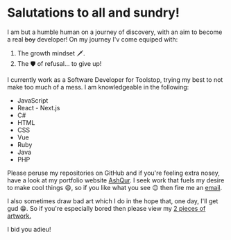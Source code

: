 # Salutations to all and sundry!

I am but a humble human on a journey of discovery, with an aim to become a real ~~boy~~ developer! On my journey I'v come equiped with:
1. The growth mindset 🗡.
1. The 🛡 of refusal... to give up!

I currently work as a Software Developer for Toolstop, trying my best to not make too much of a mess. I am knowledgeable in the following:
* JavaScript
* React - Next.js
* C#
* HTML
* CSS
* Vue
* Ruby
* Java
* PHP


Please peruse my repositories on GitHub and if you're feeling extra nosey, have a look at my portfolio website [AshQur](https://www.ashqur.co.uk). I seek work that fuels my desire to make cool things :smile:, so if you like what you see :wink: then fire me an [email](mailto:ashir@ashqur.co.uk). 

I also sometimes draw bad art which I do in the hope that, one day, I'll get gud :grin:. So if you're especially bored then please view my [2 pieces of artwork.](https://www.instagram.com/ash_manq)

I bid you adieu!
